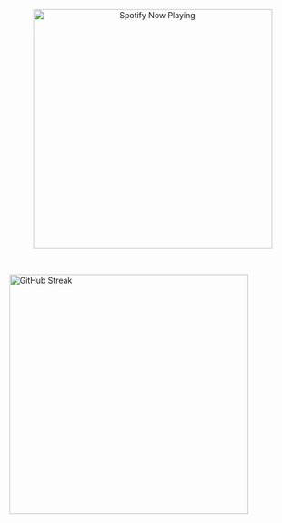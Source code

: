 <p align="center">
  <!-- Spotify Now Playing -->
  <a href="https://open.spotify.com/user/31hbg7jyb76rvqdhb2wzblxwzeyu" target="_blank" rel="noopener noreferrer">
    <img src="" alt="Spotify Now Playing" width="420" />
  </a>

  &nbsp;&nbsp;&nbsp;

  <!-- GitHub Streaks -->
  <img src="https://streak-stats.demolab.com?user=drygs&theme=tokyonight" alt="GitHub Streak" width="420" />
</p>
